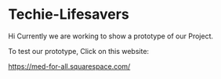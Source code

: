 # Techie-Lifesavers
Hi Currently we are working to show a prototype of our Project.

To test our prototype, Click on this website:

https://med-for-all.squarespace.com/

